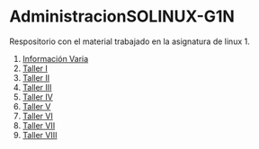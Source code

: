 # AdministracionSOLINUX-G1N
Respositorio con el material trabajado en la asignatura de linux 1. 

<ol>
    <li><a href="https://github.com/estebanTrivino/AdministracionSOLINUX-G1N/tree/master/Informaci%C3%B3n%20Varia">Información Varia</a></li>
    <li><a href="https://github.com/estebanTrivino/AdministracionSOLINUX-G1N/tree/master/Seguimiento/1">Taller I</a></li>
    <li><a href="https://github.com/estebanTrivino/AdministracionSOLINUX-G1N/tree/master/Seguimiento/2">Taller II</a></li>
    <li><a href="https://github.com/estebanTrivino/AdministracionSOLINUX-G1N/tree/master/Seguimiento/3">Taller III</a></li>
    <li><a href="https://github.com/estebanTrivino/AdministracionSOLINUX-G1N/tree/master/Seguimiento/4">Taller IV</a>
    <li><a href="https://github.com/estebanTrivino/AdministracionSOLINUX-G1N/tree/master/Seguimiento/5">Taller V</a></li>
    <li><a href="https://github.com/estebanTrivino/AdministracionSOLINUX-G1N/tree/master/Seguimiento/6">Taller VI</a></li>
    <li><a href="https://github.com/estebanTrivino/AdministracionSOLINUX-G1N/tree/master/Seguimiento/7">Taller VII</a></li>
    <li><a href="https://github.com/estebanTrivino/AdministracionSOLINUX-G1N/tree/master/Seguimiento/8">Taller VIII</a></li>
    
<ol>
